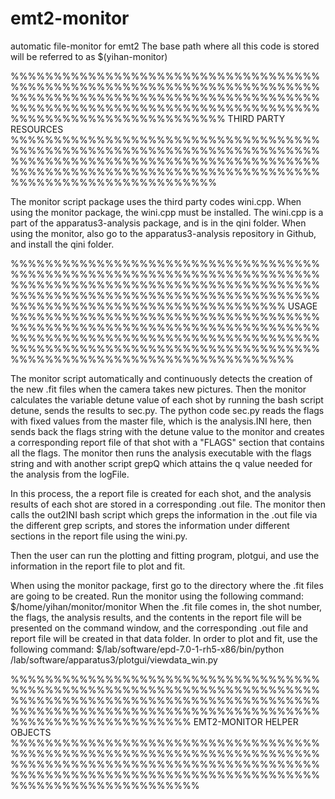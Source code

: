 emt2-monitor
============

automatic file-monitor for emt2
The base path where all this code is stored will be referred to as $(yihan-monitor)

%%%%%%%%%%%%%%%%%%%%%%%%%%%%%%%%%%%%%%%%%%%%%%%%%%%%%%%%%%%%%%%%%%%%%%%%%%%%%%%%%%%%%%%%%%%%%%%%%%%%%%%%%%%%%%%%%%%%%%%%%%%%%%%%%%%%%%%%%%%%%%%%%%%%%%%%%%%%%%%%%%%%%%%%% THIRD PARTY RESOURCES %%%%%%%%%%%%%%%%%%%%%%%%%%%%%%%%%%%%%%%%%%%%%%%%%%%%%%%%%%%%%%%%%%%%%%%%%%%%%%%%%%%%%%%%%%%%%%%%%%%%%%%%%%%%%%%%%%%%%%%%%%%%%%%%%%%%%%%%%%%%%%%%%%%%%%%%%%%%%%%%%%%%%%%%

The monitor script package uses the third party codes wini.cpp.
When using the monitor package, the wini.cpp must be installed.  The wini.cpp is a part of the apparatus3-analysis package, and is in the qini folder. When using the monitor, also go to the apparatus3-analysis repository in Github, and install the qini folder.

%%%%%%%%%%%%%%%%%%%%%%%%%%%%%%%%%%%%%%%%%%%%%%%%%%%%%%%%%%%%%%%%%%%%%%%%%%%%%%%%%%%%%%%%%%%%%%%%%%%%%%%%%%%%%%%%%%%%%%%%%%%%%%%%%%%%%%%%%%%%%%%%%%%%%%%%%%%%%%%%%%%%%%%%%%%%%%%% USAGE %%%%%%%%%%%%%%%%%%%%%%%%%%%%%%%%%%%%%%%%%%%%%%%%%%%%%%%%%%%%%%%%%%%%%%%%%%%%%%%%%%%%%%%%%%%%%%%%%%%%%%%%%%%%%%%%%%%%%%%%%%%%%%%%%%%%%%%%%%%%%%%%%%%%%%%%%%%%%%%%%%%%%%%%%%%%%%%%%

The monitor script automatically and continuously detects the creation of the new .fit files when the camera takes new pictures. Then the monitor calculates the variable detune value of each shot by running the bash script detune, sends the results to sec.py. The python code sec.py reads the flags with fixed values from the master file, which is the analysis.INI here, then sends back the flags string with the detune value to the monitor and creates a corresponding report file of that shot with a "FLAGS" section that contains all the flags. The monitor then runs the analysis executable with the flags string and with another script grepQ which attains the q value needed for the analysis from the logFile. 

In this process, the a report file is created for each shot, and the analysis results of each shot are stored in a corresponding .out file. The monitor then calls the out2INI bash script which greps the information in the .out file via the different grep scripts, and stores the information under different sections in the report file using the wini.py.

Then the user can run the plotting and fitting program, plotgui, and use the information in the report file to plot and fit.

When using the monitor package, first go to the directory where the .fit files are going to be created. Run the monitor using the following command:
          $/home/yihan/monitor/monitor
When the .fit file comes in, the shot number, the flags, the analysis results, and the contents in the report file will be presented on the command window, and the corresponding .out file and report file will be created in that data folder. In order to plot and fit, use the following command:
          $/lab/software/epd-7.0-1-rh5-x86/bin/python /lab/software/apparatus3/plotgui/viewdata_win.py

%%%%%%%%%%%%%%%%%%%%%%%%%%%%%%%%%%%%%%%%%%%%%%%%%%%%%%%%%%%%%%%%%%%%%%%%%%%%%%%%%%%%%%%%%%%%%%%%%%%%%%%%%%%%%%%%%%%%%%%%%%%%%%%%%%%%%%%%%%%%%%%%%%%%%%%%%%%%%%%%%%%%% EMT2-MONITOR HELPER OBJECTS %%%%%%%%%%%%%%%%%%%%%%%%%%%%%%%%%%%%%%%%%%%%%%%%%%%%%%%%%%%%%%%%%%%%%%%%%%%%%%%%%%%%%%%%%%%%%%%%%%%%%%%%%%%%%%%%%%%%%%%%%%%%%%%%%%%%%%%%%%%%%%%%%%%%%%%%%%%%%%%%%%%%%%

